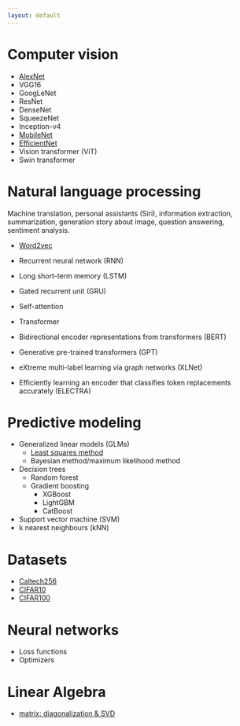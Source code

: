 ```yaml
---
layout: default
---
```


# Computer vision

* [AlexNet](./subsecs/alexnet.md)
* VGG16
* GoogLeNet
* ResNet
* DenseNet
* SqueezeNet
* Inception-v4
* [MobileNet](./subsecs/mobilenet.md)
* [EfficientNet](./subsecs/efficientnet.md)
* Vision transformer (ViT)
* Swin transformer

# Natural language processing
Machine translation, personal assistants (Siri), information extraction, 
summarization, generation story about image, question answering, sentiment analysis.

* [Word2vec](./subsecs/word2vec.md)


* Recurrent neural network (RNN)
* Long short-term memory (LSTM)
* Gated recurrent unit (GRU)


* Self-attention
* Transformer
* Bidirectional encoder representations from transformers (BERT)
* Generative pre-trained transformers (GPT)
* eXtreme multi-label learning via graph networks (XLNet)
* Efficiently learning an encoder that classifies token replacements accurately (ELECTRA)

# Predictive modeling
* Generalized linear models (GLMs)
  * [Least squares method](./subsecs/LS.md)
  * Bayesian method/maximum likelihood method
* Decision trees
  * Random forest
  * Gradient boosting
    * XGBoost
    * LightGBM
    * CatBoost
* Support vector machine (SVM)
* k nearest neighbours (kNN)


# Datasets
* [Caltech256](./subsecs/caltech256.md)
* [CIFAR10](./subsecs/cifar10.md)
* [CIFAR100](./subsecs/cifar100.md)

# Neural networks
* Loss functions
* Optimizers

# Linear Algebra
* [matrix: diagonalization & SVD](./subsecs/svd.md)